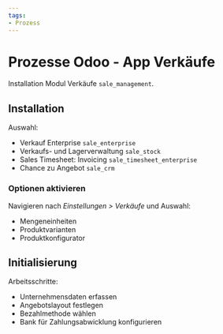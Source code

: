 ```yaml
---
tags:
- Prozess
---
```

# Prozesse Odoo - App Verkäufe
Installation Modul Verkäufe `sale_management`.

## Installation

Auswahl:
* Verkauf Enterprise `sale_enterprise`
* Verkaufs- und Lagerverwaltung `sale_stock`
* Sales Timesheet: Invoicing `sale_timesheet_enterprise`
* Chance zu Angebot  `sale_crm`

### Optionen aktivieren

Navigieren nach *Einstellungen > Verkäufe* und Auswahl:
* Mengeneinheiten
* Produktvarianten
* Produktkonfigurator

## Initialisierung

Arbeitsschritte:
* Unternehmensdaten erfassen
* Angebotslayout festlegen
* Bezahlmethode wählen
* Bank für Zahlungsabwicklung konfigurieren